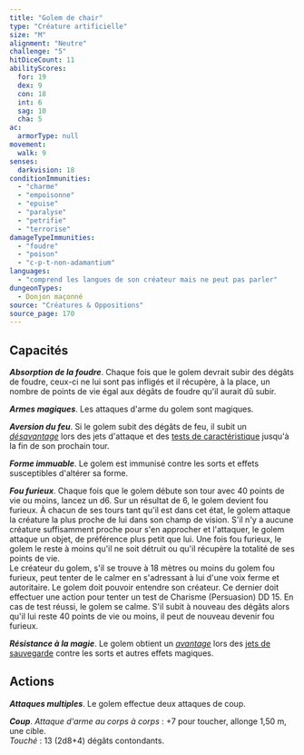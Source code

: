 ```yaml
---
title: "Golem de chair"
type: "Créature artificielle"
size: "M"
alignment: "Neutre"
challenge: "5"
hitDiceCount: 11
abilityScores:
  for: 19
  dex: 9
  con: 18
  int: 6
  sag: 10
  cha: 5
ac:
  armorType: null
movement:
  walk: 9
senses:
  darkvision: 18
conditionImmunities:
  - "charme"
  - "empoisonne"
  - "epuise"
  - "paralyse"
  - "petrifie"
  - "terrorise"
damageTypeImmunities:
  - "foudre"
  - "poison"
  - "c-p-t-non-adamantium"
languages:
  - "comprend les langues de son créateur mais ne peut pas parler"
dungeonTypes:
  - Donjon maçonné
source: "Créatures & Oppositions"
source_page: 170
---
```

## Capacités
_**Absorption de la foudre**_. Chaque fois que le golem devrait subir des dégâts de foudre, ceux-ci ne lui sont pas infligés et il récupère, à la place, un nombre de points de vie égal aux dégâts de foudre qu'il aurait dû subir.

_**Armes magiques**_. Les attaques d'arme du golem sont magiques.

_**Aversion du feu**_. Si le golem subit des dégâts de feu, il subit un [_désavantage_](/utiliser-les-caracteristiques/#avantage-et-desavantage) lors des jets d'attaque et des [tests de caractéristique](/utiliser-les-caracteristiques/#tests-de-caracteristique) jusqu'à la fin de son prochain tour.

_**Forme immuable**_. Le golem est immunisé contre les sorts et effets susceptibles d'altérer sa forme.

_**Fou furieux**_. Chaque fois que le golem débute son tour avec 40 points de vie ou moins, lancez un d6. Sur un résultat de 6, le golem devient fou furieux. À chacun de ses tours tant qu'il est dans cet état, le golem attaque la créature la plus proche de lui dans son champ de vision. S'il n'y a aucune créature suffisamment proche pour s'en approcher et l'attaquer, le golem attaque un objet, de préférence plus petit que lui. Une fois fou furieux, le golem le reste à moins qu'il ne soit détruit ou qu'il récupère la totalité de ses points de vie.  
Le créateur du golem, s'il se trouve à 18 mètres ou moins du golem fou furieux, peut tenter de le calmer en s'adressant à lui d'une voix ferme et autoritaire. Le golem doit pouvoir entendre son créateur. Ce dernier doit effectuer une action pour tenter un test de Charisme (Persuasion) DD 15. En cas de test réussi, le golem se calme. S'il subit à nouveau des dégâts alors qu'il lui reste 40 points de vie ou moins, il peut de nouveau devenir fou furieux.

_**Résistance à la magie**_. Le golem obtient un [_avantage_](/utiliser-les-caracteristiques/#avantage-et-desavantage) lors des [jets de sauvegarde](/utiliser-les-caracteristiques/#jets-de-sauvegarde) contre les sorts et autres effets magiques.

## Actions
_**Attaques multiples**_. Le golem effectue deux attaques de coup.

_**Coup**_. _Attaque d'arme au corps à corps_ : +7 pour toucher, allonge 1,50 m, une cible.  
_Touché_ : 13 (2d8+4) dégâts contondants.
